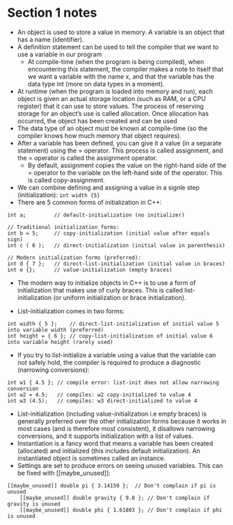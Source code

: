 # Section 1 notes
- An object is used to store a value in memory. A variable is an object that has a name (identifier).
- A definition statement can be used to tell the compiler that we want to use a variable in our program
    - At compile-time (when the program is being compiled), when encountering this statement, the compiler makes a note to itself that we want a variable with the name x, and that the variable has the data type int (more on data types in a moment). 
- At runtime (when the program is loaded into memory and run), each object is given an actual storage location (such as RAM, or a CPU register) that it can use to store values. The process of reserving storage for an object’s use is called allocation. Once allocation has occurred, the object has been created and can be used
- The data type of an object must be known at compile-time (so the compiler knows how much memory that object requires).
- After a variable has been defined, you can give it a value (in a separate statement) using the = operator. This process is called assignment, and the = operator is called the assignment operator.
    - By default, assignment copies the value on the right-hand side of the = operator to the variable on the left-hand side of the operator. This is called copy-assignment.
- We can combine defining and assigning a value in a signle step (initialization):
    ```int width {5} ```
- There are 5 common forms of initialization in C++:
```
int a;         // default-initialization (no initializer)

// Traditional initialization forms:
int b = 5;     // copy-initialization (initial value after equals sign)
int c ( 6 );   // direct-initialization (initial value in parenthesis)

// Modern initialization forms (preferred):
int d { 7 };   // direct-list-initialization (initial value in braces)
int e {};      // value-initialization (empty braces) 
```

- The modern way to initialize objects in C++ is to use a form of initialization that makes use of curly braces. This is called list-initialization (or uniform initialization or brace initialization).

- List-initialization comes in two forms:
```
int width { 5 };    // direct-list-initialization of initial value 5 into variable width (preferred)
int height = { 6 }; // copy-list-initialization of initial value 6 into variable height (rarely used) 
```
- If you try to list-initialize a variable using a value that the variable can not safely hold, the compiler is required to produce a diagnostic (narrowing conversions):
```
int w1 { 4.5 }; // compile error: list-init does not allow narrowing conversion
int w2 = 4.5;   // compiles: w2 copy-initialized to value 4
int w3 (4.5);   // compiles: w3 direct-initialized to value 4
```
- List-initialization (including value-initialization i.e empty braces) is generally preferred over the other initialization forms because it works in most cases (and is therefore most consistent), it disallows narrowing conversions, and it supports initialization with a list of values.
- Instantiation is a fancy word that means a variable has been created (allocated) and initialized (this includes default initialization). An instantiated object is sometimes called an instance. 
- Settings are set to produce errors on seeing unused variables. This can be fixed with [[maybe_unused]]:
```
[[maybe_unused]] double pi { 3.14159 };  // Don't complain if pi is unused
    [[maybe_unused]] double gravity { 9.8 }; // Don't complain if gravity is unused
    [[maybe_unused]] double phi { 1.61803 }; // Don't complain if phi is unused

```
